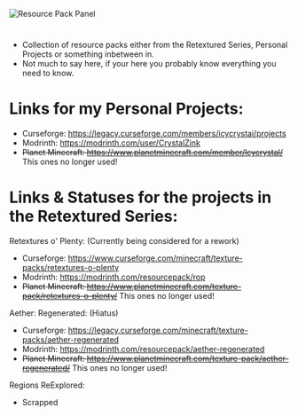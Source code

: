 ![Resource Pack Panel](https://cdn.discordapp.com/attachments/844299726518091776/1209987074443186186/image.png?ex=65e8eb47&is=65d67647&hm=64b4b88db69998fa4ac9247bf35047fe24e969fd648073d2b79f215654dacd3d&)
#
- Collection of resource packs either from the Retextured Series, Personal Projects or something inbetween in.
- Not much to say here, if your here you probably know everything you need to know.

# Links for my Personal Projects:
- Curseforge: https://legacy.curseforge.com/members/icycrystai/projects
- Modrinth: https://modrinth.com/user/CrystalZink
- ~~Planet Minecraft: https://www.planetminecraft.com/member/lcycrystal/~~ This ones no longer used!

# Links & Statuses for the projects in the Retextured Series:
Retextures o' Plenty: (Currently being considered for a rework)
- Curseforge: https://www.curseforge.com/minecraft/texture-packs/retextures-o-plenty
- Modrinth: https://modrinth.com/resourcepack/rop
- ~~Planet Minecraft: https://www.planetminecraft.com/texture-pack/retextures-o-plenty/~~ This ones no longer used!

Aether: Regenerated: (Hiatus)
- Curseforge: https://legacy.curseforge.com/minecraft/texture-packs/aether-regenerated
- Modrinth: https://modrinth.com/resourcepack/aether-regenerated
- ~~Planet Minecraft: https://www.planetminecraft.com/texture-pack/aether-regenerated/~~ This ones no longer used!

Regions ReExplored:
- Scrapped
